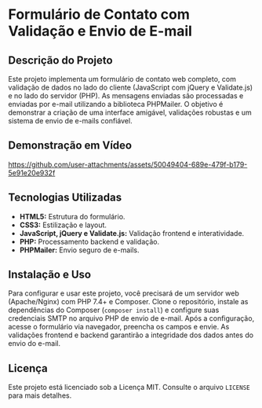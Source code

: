 # Formulário de Contato com Validação e Envio de E-mail

## Descrição do Projeto

Este projeto implementa um formulário de contato web completo, com validação de dados no lado do cliente (JavaScript com jQuery e Validate.js) e no lado do servidor (PHP). As mensagens enviadas são processadas e enviadas por e-mail utilizando a biblioteca PHPMailer. O objetivo é demonstrar a criação de uma interface amigável, validações robustas e um sistema de envio de e-mails confiável.

## Demonstração em Vídeo

https://github.com/user-attachments/assets/50049404-689e-479f-b179-5e91e20e932f

## Tecnologias Utilizadas

*   **HTML5:** Estrutura do formulário.
*   **CSS3:** Estilização e layout.
*   **JavaScript, jQuery e Validate.js:** Validação frontend e interatividade.
*   **PHP:** Processamento backend e validação.
*   **PHPMailer:** Envio seguro de e-mails.

## Instalação e Uso

Para configurar e usar este projeto, você precisará de um servidor web (Apache/Nginx) com PHP 7.4+ e Composer. Clone o repositório, instale as dependências do Composer (`composer install`) e configure suas credenciais SMTP no arquivo PHP de envio de e-mail. Após a configuração, acesse o formulário via navegador, preencha os campos e envie. As validações frontend e backend garantirão a integridade dos dados antes do envio do e-mail.

## Licença

Este projeto está licenciado sob a Licença MIT. Consulte o arquivo `LICENSE` para mais detalhes.
